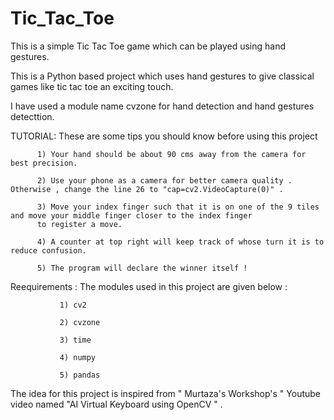 # Tic_Tac_Toe
This is a simple Tic Tac Toe game which can be played using hand gestures.


This is a Python based  project which uses hand gestures to give classical games like tic tac toe an exciting touch.

I have used a module name cvzone for hand detection and hand gestures detecttion.

TUTORIAL: These are some tips you should know before using this project 
          
          1) Your hand should be about 90 cms away from the camera for best precision.
          
          2) Use your phone as a camera for better camera quality . Otherwise , change the line 26 to "cap=cv2.VideoCapture(0)" .
          
          3) Move your index finger such that it is on one of the 9 tiles and move your middle finger closer to the index finger
          to register a move. 

          4) A counter at top right will keep track of whose turn it is to reduce confusion.
          
          5) The program will declare the winner itself !
          
          
          
Reequirements : The modules used in this project are given below :
              
               1) cv2
               
               2) cvzone
               
               3) time
               
               4) numpy
               
               5) pandas
               
               
               
 The idea for this project is inspired from " Murtaza's Workshop's " Youtube video named "AI Virtual Keyboard using OpenCV " .               
               



